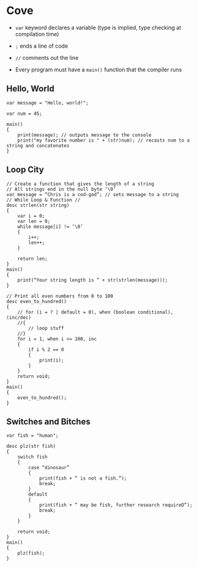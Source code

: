 # Cove

* `var` keyword declares a variable (type is implied, type checking at compilation time)

* `;` ends a line of code

* `//` comments out the line

* Every program must have a `main()` function that the compiler runs

## Hello, World
```
var message = "Hello, world!";

var num = 45;

main() 
{
	print(message);	// outputs message to the console
	print("my favorite number is " + (str)num);	// recasts num to a string and concatenates	
}
```
## Loop City

```
// Create a function that gives the length of a string
// All strings end in the null byte ‘\0’
var message = “Chris is a cod-god”;	// sets message to a string
// While Loop & Function //
desc strlen(str string)
{
	var i = 0;
	var len = 0;
	while message[i] != ‘\0’
	{
		i++;
		len++;
	}

	return len;
}
main()
{
	print(“Your string length is ” + str(strlen(message)));
}
```

```
// Print all even numbers from 0 to 100
desc even_to_hundred()
{
	// for (i = ? | default = 0), when (boolean conditional), (inc/dec)
	//{
		// loop stuff
	//}  
	for i = 1, when i <= 100, inc
	{
		if i % 2 == 0
		{
			print(i);
		}
	}
	return void;
}
main()
{
	even_to_hundred();
}

```
## Switches and Bitches
```
var fish = "human";

desc plz(str fish)
{
	switch fish
	{
		case “dinosaur”
		{
			print(fish + “ is not a fish.”);
			break;
		}
		default
		{
			print(fish + “ may be fish, further research requireD”);
			break;
		}
	}

	return void;
}
main()
{
	plz(fish);
}
```